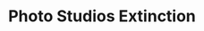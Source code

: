---
collection_archive: false
collection_awards: []
collection_category:
  - Reportage
  - Environments
  - Still Life + Details
  - Workplace
  - Color
collection_content: ''
collection_cover: 'https://d1sf55qlb7p6hz.cloudfront.net/studios-7.jpg'
collection_cover_mobile: 'https://d1sf55qlb7p6hz.cloudfront.net/verticalcovers-5.jpg'
collection_description: >-
  Like many of my works, I am interested in the artifacts left behind by our
  evolving relationship with technology. Will iPhones and influencers cover all
  of our senior photos, glamour shots, and high school homecomings?
collection_description_alignment: center
collection_filter: Personal
collection_hidden: false
collection_meta: Preview of a Work in Progress
collection_press: []
collection_preview:
  - 'https://d1sf55qlb7p6hz.cloudfront.net/studios-cover-3.jpg'
  - 'https://d1sf55qlb7p6hz.cloudfront.net/studios-cover-1.jpg'
  - 'https://d1sf55qlb7p6hz.cloudfront.net/studios-cover-2.jpg'
  - 'https://d1sf55qlb7p6hz.cloudfront.net/studios-cover-4.jpg'
cover_image: 'https://d1sf55qlb7p6hz.cloudfront.net/social-5.jpg'
date: ''
hide_footer: true
layout: blocks
logo: ''
navigation_theme: white
px_extra: true
slug: projects/Photo-Studios-Extinction
theme_color: '#FBC8B2'
theme_color_all_works: '#FFAC87'
title: Photo Studios Extinction
collection_exhibition:
  - content: |-
      **2019**  
      AP 35: American Photography Annual 35  
      Best Personal Work Series:  
      "Phoenix: A Dystopian Legoland That Tastes Like Candy"
    template: popup-text-element
collection_blocks:
  - _bookshop_name: collections/media-row-start
    row_alignment: between
  - _bookshop_name: collections/media-element
    block: media-element
    color: '#B4FFAB'
    image: 'https://d1sf55qlb7p6hz.cloudfront.net/studios-1.jpg'
    margin_left: '20'
    margin_right: ''
    margin_y: '100'
    width: '60'
  - _bookshop_name: collections/media-row
    row_alignment: between
  - _bookshop_name: collections/media-element
    block: media-element
    color: '#FBE7CF'
    image: 'https://d1sf55qlb7p6hz.cloudfront.net/studios-3.jpg'
    margin_left: '10'
    margin_y: '300'
    width: '40'
  - _bookshop_name: collections/media-element
    block: media-element
    color: '#F5EFEF'
    image: 'https://d1sf55qlb7p6hz.cloudfront.net/studios-2.jpg'
    margin_left: ''
    margin_right: ''
    margin_y: '100'
    width: '40'
  - _bookshop_name: collections/media-row
    row_alignment: between
  - _bookshop_name: collections/media-element
    block: media-element
    color: '#DCE3EB'
    image: 'https://d1sf55qlb7p6hz.cloudfront.net/studios-4.jpg'
    margin_left: '30'
    margin_y: '100'
    width: '60'
  - _bookshop_name: collections/media-row
    row_alignment: between
  - _bookshop_name: collections/media-element
    block: media-element
    color: '#EDF2E6'
    image: 'https://d1sf55qlb7p6hz.cloudfront.net/studios-5.jpg'
    margin_left: '5'
    margin_right: ''
    margin_y: '100'
    width: '33'
  - _bookshop_name: collections/media-element
    block: media-element
    color: '#FBE9ED'
    image: 'https://d1sf55qlb7p6hz.cloudfront.net/studios-6.jpg'
    margin_y: '300'
    width: '50'
  - _bookshop_name: collections/media-element
    block: media-element
    color: '#F2E8F2'
    image: 'https://d1sf55qlb7p6hz.cloudfront.net/studios-9.jpg'
    margin_left: '10'
    margin_right: ''
    margin_y: '500'
    width: '45'
  - _bookshop_name: collections/media-element
    block: media-element
    color: '#F4ECE6'
    image: 'https://d1sf55qlb7p6hz.cloudfront.net/studios-8.jpg'
    margin_left: ''
    margin_right: '10'
    margin_y: '200'
    width: '30'
  - _bookshop_name: collections/media-row
    row_alignment: between
  - _bookshop_name: collections/media-element
    block: media-element
    color: '#FEEECD'
    image: 'https://d1sf55qlb7p6hz.cloudfront.net/studios-7.jpg'
    margin_left: '20'
    margin_right: ''
    margin_y: '100'
    width: '60'
---